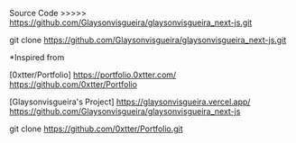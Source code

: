 Source Code >>>>> https://github.com/Glaysonvisgueira/glaysonvisgueira_next-js.git

git clone https://github.com/Glaysonvisgueira/glaysonvisgueira_next-js.git

\*Inspired from

[0xtter/Portfolio] https://portfolio.0xtter.com/ https://github.com/0xtter/Portfolio

[Glaysonvisgueira's Project] https://glaysonvisgueira.vercel.app/ https://github.com/Glaysonvisgueira/glaysonvisgueira_next-js

git clone https://github.com/0xtter/Portfolio.git
